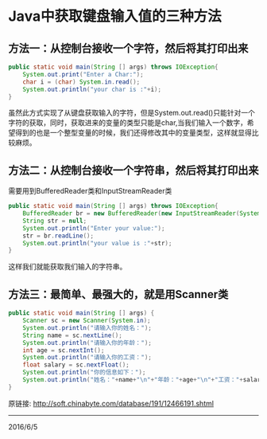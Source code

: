 # Java中获取键盘输入值的三种方法

## 方法一：从控制台接收一个字符，然后将其打印出来
```java
public static void main(String [] args) throws IOException{
    System.out.print("Enter a Char:");
    char i = (char) System.in.read();
    System.out.println("your char is :"+i);
}
```
虽然此方式实现了从键盘获取输入的字符，但是System.out.read()只能针对一个字符的获取，同时，获取进来的变量的类型只能是char,当我们输入一个数字，希望得到的也是一个整型变量的时候，我们还得修改其中的变量类型，这样就显得比较麻烦。

## 方法二：从控制台接收一个字符串，然后将其打印出来
需要用到BufferedReader类和InputStreamReader类  
```java
public static void main(String [] args) throws IOException{
    BufferedReader br = new BufferedReader(new InputStreamReader(System.in));
    String str = null;
    System.out.println("Enter your value:");
    str = br.readLine();
    System.out.println("your value is :"+str);
}
```
这样我们就能获取我们输入的字符串。  

## 方法三：最简单、最强大的，就是用Scanner类
```java
public static void main(String [] args) {
    Scanner sc = new Scanner(System.in);
    System.out.println("请输入你的姓名：");
    String name = sc.nextLine();
    System.out.println("请输入你的年龄：");
    int age = sc.nextInt();
    System.out.println("请输入你的工资：");
    float salary = sc.nextFloat();
    System.out.println("你的信息如下：");
    System.out.println("姓名："+name+"\n"+"年龄："+age+"\n"+"工资："+salary);
}
```


原链接: http://soft.chinabyte.com/database/191/12466191.shtml  


---
2016/6/5  
